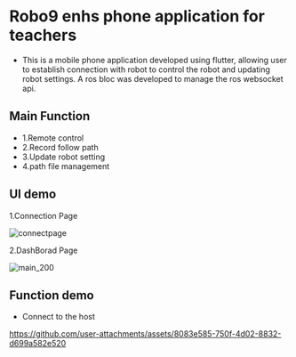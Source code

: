 # Robo9 enhs phone application for teachers 
* This is a mobile phone application developed using flutter, allowing user to establish connection with robot to control the robot and updating robot settings. A ros bloc was developed to manage the ros websocket api. 
## Main Function  
* 1.Remote control 
* 2.Record follow path 
* 3.Update robot setting 
* 4.path file management 

## UI demo
1.Connection Page

![connectpage](https://github.com/user-attachments/assets/2a42a1d9-815f-47f7-857e-bfbc29659dd3)

2.DashBorad Page 

![main_200](https://github.com/user-attachments/assets/f6d4013a-5405-4f07-9bfa-a9b01ab1ee7c)

## Function demo
* Connect to the host

https://github.com/user-attachments/assets/8083e585-750f-4d02-8832-d699a582e520





  
